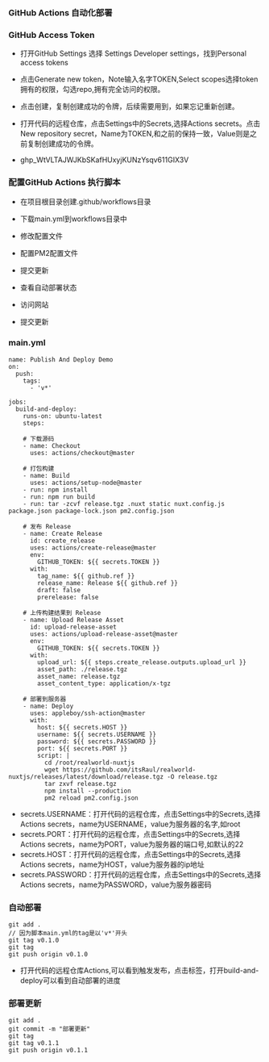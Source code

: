 ### GitHub Actions 自动化部署

### GitHub Access Token
- 打开GitHub Settings 选择 Settings Developer settings，找到Personal access tokens

- 点击Generate new token，Note输入名字TOKEN,Select scopes选择token拥有的权限，勾选repo,拥有完全访问的权限。

- 点击创建，复制创建成功的令牌，后续需要用到，如果忘记重新创建。

- 打开代码的远程仓库，点击Settings中的Secrets,选择Actions secrets。点击New repository secret，Name为TOKEN,和之前的保持一致，Value则是之前复制创建成功的令牌。

- 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

### 配置GitHub Actions 执行脚本

- 在项目根目录创建.github/workflows目录

- 下载main.yml到workflows目录中

- 修改配置文件

- 配置PM2配置文件

- 提交更新

- 查看自动部署状态

- 访问网站

- 提交更新


### main.yml

```
name: Publish And Deploy Demo
on:
  push:
    tags:
      - 'v*'

jobs:
  build-and-deploy:
    runs-on: ubuntu-latest
    steps:

    # 下载源码
    - name: Checkout
      uses: actions/checkout@master

    # 打包构建
    - name: Build
      uses: actions/setup-node@master
    - run: npm install
    - run: npm run build
    - run: tar -zcvf release.tgz .nuxt static nuxt.config.js package.json package-lock.json pm2.config.json

    # 发布 Release
    - name: Create Release
      id: create_release
      uses: actions/create-release@master
      env:
        GITHUB_TOKEN: ${{ secrets.TOKEN }}
      with:
        tag_name: ${{ github.ref }}
        release_name: Release ${{ github.ref }}
        draft: false
        prerelease: false

    # 上传构建结果到 Release
    - name: Upload Release Asset
      id: upload-release-asset
      uses: actions/upload-release-asset@master
      env:
        GITHUB_TOKEN: ${{ secrets.TOKEN }}
      with:
        upload_url: ${{ steps.create_release.outputs.upload_url }}
        asset_path: ./release.tgz
        asset_name: release.tgz
        asset_content_type: application/x-tgz

    # 部署到服务器
    - name: Deploy
      uses: appleboy/ssh-action@master
      with:
        host: ${{ secrets.HOST }}
        username: ${{ secrets.USERNAME }}
        password: ${{ secrets.PASSWORD }}
        port: ${{ secrets.PORT }}
        script: |
          cd /root/realworld-nuxtjs
          wget https://github.com/itsRaul/realworld-nuxtjs/releases/latest/download/release.tgz -O release.tgz
          tar zxvf release.tgz
          npm install --production
          pm2 reload pm2.config.json
```

- secrets.USERNAME：打开代码的远程仓库，点击Settings中的Secrets,选择Actions secrets，name为USERNAME，value为服务器的名字,如root
- secrets.PORT：打开代码的远程仓库，点击Settings中的Secrets,选择Actions secrets，name为PORT，value为服务器的端口号,如默认的22
- secrets.HOST：打开代码的远程仓库，点击Settings中的Secrets,选择Actions secrets，name为HOST，value为服务器的ip地址
- secrets.PASSWORD：打开代码的远程仓库，点击Settings中的Secrets,选择Actions secrets，name为PASSWORD，value为服务器密码

### 自动部署

```
git add .
// 因为脚本main.yml的tag是以'v*'开头
git tag v0.1.0
git tag
git push origin v0.1.0
```

- 打开代码的远程仓库Actions,可以看到触发发布，点击标签，打开build-and-deploy可以看到自动部署的进度

### 部署更新

```
git add .
git commit -m "部署更新"
git tag
git tag v0.1.1
git push origin v0.1.1
```